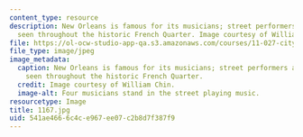```yaml
---
content_type: resource
description: New Orleans is famous for its musicians; street performers are commonly
  seen throughout the historic French Quarter. Image courtesy of William Chin.
file: https://ol-ocw-studio-app-qa.s3.amazonaws.com/courses/11-027-city-to-city-comparing-researching-and-writing-about-cities-new-orleans-spring-2011/541ae4666c4ce967ee07c2b8d7f387f9_1167.jpg
file_type: image/jpeg
image_metadata:
  caption: New Orleans is famous for its musicians; street performers are commonly
    seen throughout the historic French Quarter.
  credit: Image courtesy of William Chin.
  image-alt: Four musicians stand in the street playing music.
resourcetype: Image
title: 1167.jpg
uid: 541ae466-6c4c-e967-ee07-c2b8d7f387f9
---
```

